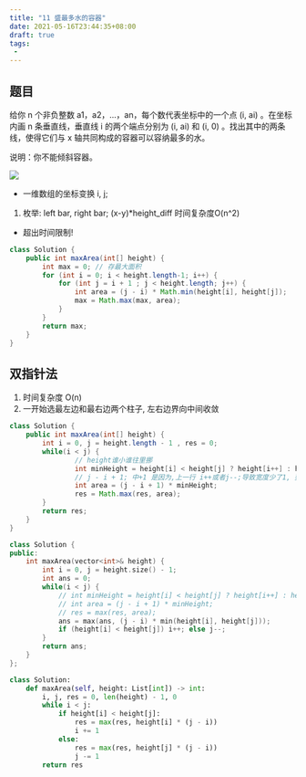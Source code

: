 ```yaml
---
title: "11 盛最多水的容器"
date: 2021-05-16T23:44:35+08:00
draft: true
tags:
 - 
---
```

## 题目
给你 n 个非负整数 a1，a2，...，an，每个数代表坐标中的一个点 (i, ai) 。在坐标内画 n 条垂直线，垂直线 i 的两个端点分别为 (i, ai) 和 (i, 0) 。找出其中的两条线，使得它们与 x 轴共同构成的容器可以容纳最多的水。

说明：你不能倾斜容器。

![](https://aliyun-lc-upload.oss-cn-hangzhou.aliyuncs.com/aliyun-lc-upload/uploads/2018/07/25/question_11.jpg#w60)

- 一维数组的坐标变换  i, j;

1. 枚举: left bar, right bar;  (x-y)*height_diff   时间复杂度O(n^2)
- 超出时间限制! 
```java
class Solution {
    public int maxArea(int[] height) {
        int max = 0; // 存最大面积
        for (int i = 0; i < height.length-1; i++) {
            for (int j = i + 1 ; j < height.length; j++) {
                int area = (j - i) * Math.min(height[i], height[j]);
                max = Math.max(max, area);
            }
        }
        return max;
    }
}
```
## 双指针法 
1. 时间复杂度 O(n)
1. 一开始选最左边和最右边两个柱子, 左右边界向中间收敛

```java
class Solution {
    public int maxArea(int[] height) {
        int i = 0, j = height.length - 1 , res = 0;
        while(i < j) {
                // height谁小谁往里挪
                int minHeight = height[i] < height[j] ? height[i++] : height[j--];
                // j - i + 1; 中+1 是因为,上一行 i++或者j--;导致宽度少了1, 要补回来
                int area = (j - i + 1) * minHeight;
                res = Math.max(res, area);
        }
        return res;
    }
}
```
```cpp
class Solution {
public:
    int maxArea(vector<int>& height) {
        int i = 0, j = height.size() - 1;
        int ans = 0;
        while(i < j) {
            // int minHeight = height[i] < height[j] ? height[i++] : height[j--];
            // int area = (j - i + 1) * minHeight;
            // res = max(res, area);
            ans = max(ans, (j - i) * min(height[i], height[j]));
            if (height[i] < height[j]) i++; else j--;
        }
        return ans;
    }
};
```
```py
class Solution:
    def maxArea(self, height: List[int]) -> int:
        i, j, res = 0, len(height) - 1, 0
        while i < j:
            if height[i] < height[j]:
                res = max(res, height[i] * (j - i))
                i += 1
            else:
                res = max(res, height[j] * (j - i))
                j -= 1
        return res

```

